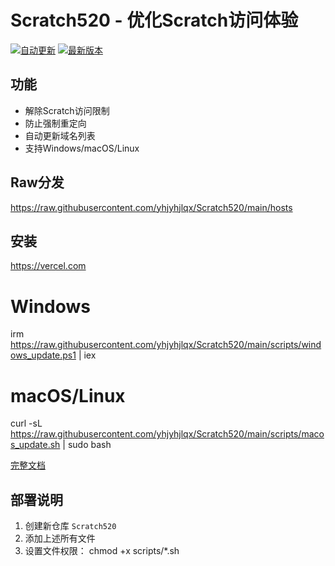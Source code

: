 # Scratch520 - 优化Scratch访问体验

[![自动更新](https://github.com/yhjyhjlqx/Scratch520/actions/workflows/auto_update.yml/badge.svg)](https://github.com/yhjyhjlqx/Scratch520/actions/workflows/auto_update.yml)
[![最新版本](https://img.shields.io/github/v/release/yhjyhjlqx/Scratch520)](https://github.com/yhjyhjlqx/Scratch520/releases)

## 功能

- 解除Scratch访问限制
- 防止强制重定向
- 自动更新域名列表
- 支持Windows/macOS/Linux

## Raw分发
https://raw.githubusercontent.com/yhjyhjlqx/Scratch520/main/hosts

## 安装
https://vercel.com

# Windows
irm https://raw.githubusercontent.com/yhjyhjlqx/Scratch520/main/scripts/windows_update.ps1 | iex

# macOS/Linux
curl -sL https://raw.githubusercontent.com/yhjyhjlqx/Scratch520/main/scripts/macos_update.sh | sudo bash

[完整文档](https://github.com/yhjyhjlqx/Scratch520#readme)

## 部署说明

1. 创建新仓库 `Scratch520`
2. 添加上述所有文件
3. 设置文件权限：
   chmod +x scripts/*.sh
